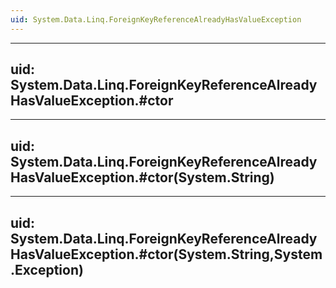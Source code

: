 ```yaml
---
uid: System.Data.Linq.ForeignKeyReferenceAlreadyHasValueException
---
```


---
uid: System.Data.Linq.ForeignKeyReferenceAlreadyHasValueException.#ctor
---

---
uid: System.Data.Linq.ForeignKeyReferenceAlreadyHasValueException.#ctor(System.String)
---

---
uid: System.Data.Linq.ForeignKeyReferenceAlreadyHasValueException.#ctor(System.String,System.Exception)
---
